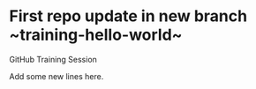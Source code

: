 # First repo update in new branch ~training-hello-world~
GitHub Training Session

Add some new lines here.
